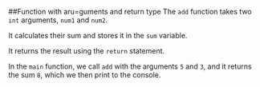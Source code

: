 ##Function with aru=guments and return type
The `add` function takes two `int` arguments, `num1` and `num2`.

It calculates their sum and stores it in the `sum` variable.

It returns the result using the `return` statement.

In the `main` function, we call `add` with the arguments `5` and `3`, and it returns the sum `8`, which we then print to the console.

